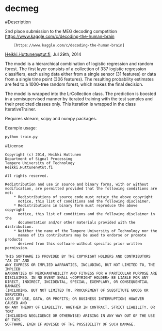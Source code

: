decmeg
======
#Description

2nd place submission to the MEG decoding competition https://www.kaggle.com/c/decoding-the-human-brain

        [https://www.kaggle.com/c/decoding-the-human-brain]

   Heikki.Huttunen@tut.fi, Jul 29th, 2014

   The model is a hierarchical combination of logistic regression and 
   random forest. The first layer consists of a collection of 337 logistic 
   regression classifiers, each using data either from a single sensor 
   (31 features) or data from a single time point (306 features). The 
   resulting probability estimates are fed to a 1000-tree random forest, 
   which makes the final decision. 
   
   The model is wrapped into the LrCollection class.
   The prediction is boosted in a semisupervised manner by
   iterated training with the test samples and their predicted classes
   only. This iteration is wrapped in the class IterativeTrainer.
   
   Requires sklearn, scipy and numpy packages.

   Example usage:

```
python train.py
```
   
#License

```
Copyright (c) 2014, Heikki Huttunen 
Department of Signal Processing
Tampere University of Technology
Heikki.Huttunen@tut.fi

All rights reserved.

Redistribution and use in source and binary forms, with or without
modification, are permitted provided that the following conditions are met:
    * Redistributions of source code must retain the above copyright
      notice, this list of conditions and the following disclaimer.
    * Redistributions in binary form must reproduce the above copyright
      notice, this list of conditions and the following disclaimer in the
      documentation and/or other materials provided with the distribution.
    * Neither the name of the Tampere University of Technology nor the
      names of its contributors may be used to endorse or promote products
      derived from this software without specific prior written permission.

THIS SOFTWARE IS PROVIDED BY THE COPYRIGHT HOLDERS AND CONTRIBUTORS "AS IS" AND
ANY EXPRESS OR IMPLIED WARRANTIES, INCLUDING, BUT NOT LIMITED TO, THE IMPLIED
WARRANTIES OF MERCHANTABILITY AND FITNESS FOR A PARTICULAR PURPOSE ARE
DISCLAIMED. IN NO EVENT SHALL <COPYRIGHT HOLDER> BE LIABLE FOR ANY
DIRECT, INDIRECT, INCIDENTAL, SPECIAL, EXEMPLARY, OR CONSEQUENTIAL DAMAGES
(INCLUDING, BUT NOT LIMITED TO, PROCUREMENT OF SUBSTITUTE GOODS OR SERVICES;
LOSS OF USE, DATA, OR PROFITS; OR BUSINESS INTERRUPTION) HOWEVER CAUSED AND
ON ANY THEORY OF LIABILITY, WHETHER IN CONTRACT, STRICT LIABILITY, OR TORT
(INCLUDING NEGLIGENCE OR OTHERWISE) ARISING IN ANY WAY OUT OF THE USE OF THIS
SOFTWARE, EVEN IF ADVISED OF THE POSSIBILITY OF SUCH DAMAGE.
```